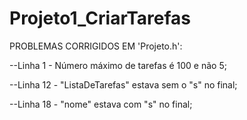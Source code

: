 # Projeto1_CriarTarefas

PROBLEMAS CORRIGIDOS EM 'Projeto.h':

--Linha 1 - Número máximo de tarefas é 100 e não 5;

--Linha 12 - "ListaDeTarefas" estava sem o "s" no final;

--Linha 18 - "nome" estava com "s" no final;

